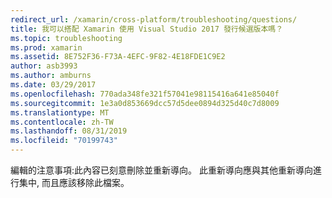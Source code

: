 ```yaml
---
redirect_url: /xamarin/cross-platform/troubleshooting/questions/
title: 我可以搭配 Xamarin 使用 Visual Studio 2017 發行候選版本嗎？
ms.topic: troubleshooting
ms.prod: xamarin
ms.assetid: 8E752F36-F73A-4EFC-9F82-4E18FDE1C9E2
author: asb3993
ms.author: amburns
ms.date: 03/29/2017
ms.openlocfilehash: 770ada348fe321f57041e98115416a641e85040f
ms.sourcegitcommit: 1e3a0d853669dcc57d5dee0894d325d40c7d8009
ms.translationtype: MT
ms.contentlocale: zh-TW
ms.lasthandoff: 08/31/2019
ms.locfileid: "70199743"
---
```

編輯的注意事項:此內容已刻意刪除並重新導向。
此重新導向應與其他重新導向進行集中, 而且應該移除此檔案。
